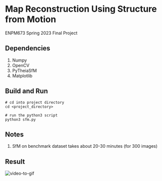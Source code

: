 # Map Reconstruction Using Structure from Motion
ENPM673 Spring 2023 Final Project

## Dependencies
1) Numpy
2) OpenCV
3) PyTheiaSfM
4) Matplotlib

## Build and Run
```
# cd into project directory
cd <project_directory>

# run the python3 script
python3 sfm.py
```
## Notes
1) SfM on benchmark dataset takes about 20-30 minutes (for 300 images)

## Result
![video-to-gif](https://github.com/kirangit27/Map-Reconstruction-Using-Structure-from-Motion-/assets/38507208/c6cc00b0-bd9b-4ca0-bc2d-3c0fbf133135)
